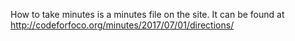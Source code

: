 How to take minutes is a minutes file on the site. It can be found at http://codeforfoco.org/minutes/2017/07/01/directions/
